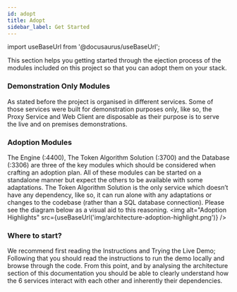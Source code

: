```yaml
---
id: adopt
title: Adopt
sidebar_label: Get Started
---
```


import useBaseUrl from '@docusaurus/useBaseUrl';

This section helps you getting started through the ejection process of the modules included on this project so that you can adopt them on your stack.

### Demonstration Only Modules
As stated before the project is organised in different services.
Some of those services were built for demonstration purposes only, like so, the Proxy Service and Web Client  are disposable as their purpose is to serve the live and on premises demonstrations.

### Adoption Modules
The Engine (:4400), The Token Algorithm Solution (:3700) and the Database (:3306) are three of the key modules which should be considered when crafting an adoption plan.
All of these modules can be started on a standalone manner but expect the others to be available with some adaptations.
The Token Algorithm Solution is the only service which doesn’t have any dependency, like so, it can run alone with any adaptations or changes to the codebase (rather than a SQL database connection).
Please see the diagram below as a visual aid to this reasoning.
<img alt="Adoption Highlights" src={useBaseUrl('img/architecture-adoption-highlight.png')} />

### Where to start?
We recommend first reading the Instructions and Trying the Live Demo; Following that you should read the instructions to run the demo locally and browse through the code.
From this point, and by analysing the architecture section of this documentation you should be able to clearly understand how the 6 services interact with each other and inherently their dependencies.
